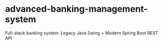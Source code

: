 # advanced-banking-management-system
Full-stack banking system: Legacy Java Swing + Modern Spring Boot REST API
